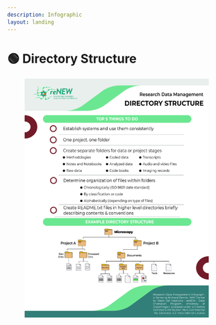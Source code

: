 ```yaml
---
description: Infographic
layout: landing
---
```


# 🟢 Directory Structure

<div data-full-width="true">

<figure><img src="../../.gitbook/assets/RDM_Checklist_Directory.jpg" alt=""><figcaption></figcaption></figure>

</div>
